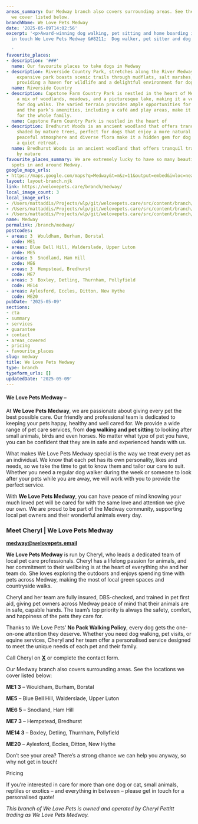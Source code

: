 ```yaml
---
areas_summary: Our Medway branch also covers surrounding areas. See the locations
  we cover listed below.
branchName: We Love Pets Medway
date: '2025-05-09T14:02:56'
excerpt: '<p>Award-winning dog walking, pet sitting and home boarding in Medway Get
  in touch We Love Pets Medway &#8211;  Dog walker, pet sitter and dog boarder&hellip;</p>

  '
favourite_places:
- description: '###'
  name: Our favourite places to take dogs in Medway
- description: Riverside Country Park, stretches along the River Medway estuary, this
    expansive park boasts scenic trails through mudflats, salt marshes, and grasslands,
    providing a haven for wildlife and a delightful environment for dogs.
  name: Riverside Country
- description: Capstone Farm Country Park is nestled in the heart of Medway, offers
    a mix of woodlands, meadows, and a picturesque lake, making it a versatile spot
    for dog walks. The varied terrain provides ample opportunities for dogs to explore,
    and the park’s amenities, including a café and play areas, make it a great outing
    for the whole family.
  name: Capstone Farm Country Park is nestled in the heart of
- description: Bredhurst Woods is an ancient woodland that offers tranquil trails
    shaded by mature trees, perfect for dogs that enjoy a more natural setting. The
    peaceful atmosphere and diverse flora make it a hidden gem for dog walkers seeking
    a quiet retreat.
  name: Bredhurst Woods is an ancient woodland that offers tranquil trails shaded
    by mature
favourite_places_summary: We are extremely lucky to have so many beautiful dog walking
  spots in and around Medway.
google_maps_urls:
- https://maps.google.com/maps?q=Medway&t=m&z=11&output=embed&iwloc=near
layout: layout-branch.njk
link: https://welovepets.care/branch/medway/
local_image_count: 3
local_image_urls:
- /Users/mattaddis/Projects/wlp/git/welovepets.care/src/content/branch/images/medway/group-shot-min-scaled.jpg
- /Users/mattaddis/Projects/wlp/git/welovepets.care/src/content/branch/images/medway/april-2023-group-2-1024x683.jpg
- /Users/mattaddis/Projects/wlp/git/welovepets.care/src/content/branch/images/medway/image-1.jpg
name: Medway
permalink: /branch/medway/
postcodes:
- areas: 3  Wouldham, Burham, Borstal
  code: ME1
- areas: Blue Bell Hill, Walderslade, Upper Luton
  code: ME5
- areas: 5  Snodland, Ham Hill
  code: ME6
- areas: 3  Hempstead, Bredhurst
  code: ME7
- areas: 3  Boxley, Detling, Thurnham, Pollyfield
  code: ME14
- areas: Aylesford, Eccles, Ditton, New Hythe
  code: ME20
pubDate: '2025-05-09'
sections:
- cta
- summary
- services
- guarantee
- contact
- areas_covered
- pricing
- favourite_places
slug: medway
title: We Love Pets Medway
type: branch
typeform_urls: []
updatedDate: '2025-05-09'
---
```


#### **We Love Pets Medway –**

At **We Love Pets Medway**, we are passionate about giving every pet the best possible care. Our friendly and professional team is dedicated to keeping your pets happy, healthy and well cared for. We provide a wide range of pet care services, from **dog walking and pet sitting** to looking after small animals, birds and even horses. No matter what type of pet you have, you can be confident that they are in safe and experienced hands with us.

What makes We Love Pets Medway special is the way we treat every pet as an individual. We know that each pet has its own personality, likes and needs, so we take the time to get to know them and tailor our care to suit. Whether you need a regular dog walker during the week or someone to look after your pets while you are away, we will work with you to provide the perfect service.

With **We Love Pets Medway**, you can have peace of mind knowing your much loved pet will be cared for with the same love and attention we give our own. We are proud to be part of the Medway community, supporting local pet owners and their wonderful animals every day.

### **Meet Cheryl | We Love Pets Medway**

**[medway@welovepets.email](mailto:medway@welovepets.email)**

**We Love Pets Medway** is run by Cheryl, who leads a dedicated team of local pet care professionals. Cheryl has a lifelong passion for animals, and her commitment to their wellbeing is at the heart of everything she and her team do. She loves exploring the outdoors and enjoys spending time with pets across Medway, making the most of local green spaces and countryside walks.

Cheryl and her team are fully insured, DBS-checked, and trained in pet first aid, giving pet owners across Medway peace of mind that their animals are in safe, capable hands. The team’s top priority is always the safety, comfort, and happiness of the pets they care for.

Thanks to We Love Pets’ **No Pack Walking Policy**, every dog gets the one-on-one attention they deserve. Whether you need dog walking, pet visits, or equine services, Cheryl and her team offer a personalised service designed to meet the unique needs of each pet and their family.

Call Cheryl on **[X](tel:07702589958)** or complete the contact form.

Our Medway branch also covers surrounding areas. See the locations we cover listed below:

**ME1 3** – Wouldham, Burham, Borstal

**ME5** – Blue Bell Hill, Walderslade, Upper Luton

**ME6 5** – Snodland, Ham Hill

**ME7 3** – Hempstead, Bredhurst

**ME14 3** – Boxley, Detling, Thurnham, Pollyfield

**ME20** – Aylesford, Eccles, Ditton, New Hythe

Don’t see your area? There’s a strong chance we can help you anyway, so why not get in touch!

Pricing

If you’re interested in care for more than one dog or cat, small animals, reptiles or exotics – and everything in between – please get in touch for a personalised quote!

*This branch of We Love Pets is owned and operated by Cheryl Pettitt trading as We Love Pets Medway.*

